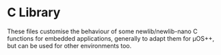 # C Library

These files customise the behaviour of some newlib/newlib-nano 
C functions for embedded applications, generally to adapt them for µOS++, 
but can be used for other environments too.
